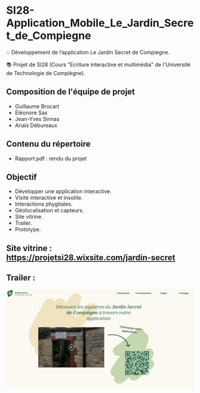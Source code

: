 # SI28-Application_Mobile_Le_Jardin_Secret_de_Compiegne
💡 Développement de l’application Le Jardin Secret de Compiegne.

📚 Projet de SI28 (Cours "Ecriture interactive et multimédia" de l'Université de Technologie de Compiègne). 

## Composition de l'équipe de projet

  * Guillaume Brocart
  * Eléonore Sas
  * Jean-Yves Sinnas
  * Anaïs Débureaux
  
## Contenu du répertoire
  
  * Rapport.pdf : rendu du projet

## Objectif 

* Développer une application interactive.
* Visite interactive et insolite. 
* Interactions phygitales. 
* Géolocalisation et capteurs. 
* Site vitrine. 
* Trailer. 
* Prototype.

## Site vitrine : https://projetsi28.wixsite.com/jardin-secret

## Trailer :
[![Watch the trailer](Site_vitrine.png)](https://projetsi28.wixsite.com/jardin-secret)

